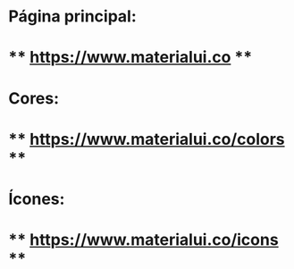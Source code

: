 
# Página principal:
# ** https://www.materialui.co **

# Cores:
# ** https://www.materialui.co/colors **

# Ícones:
# ** https://www.materialui.co/icons **